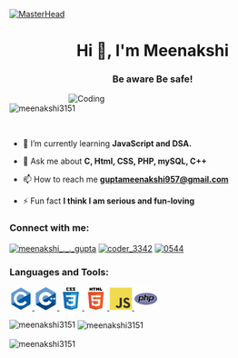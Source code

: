 [![MasterHead](https://media.licdn.com/dms/image/D563DAQFIJGy_J4EvYA/image-scale_191_1128/0/1666883668428?e=1675425600&v=beta&t=q5S0E-n5z-gDvzZPdOvK7oorksu-JESWk3DdbbvU2ss)](https://codegrills.in)
<h1 align="center">Hi 👋, I'm Meenakshi</h1>
<h3 align="center">Be aware Be safe!</h3>
<img align="right" alt="Coding" width="400" src="https://giphy.com/embed/RbDKaczqWovIugyJmW" >
<p align="left"> <img src="https://komarev.com/ghpvc/?username=meenakshi3151&label=Profile%20views&color=0e75b6&style=flat" alt="meenakshi3151" /> </p>

<p align="left"> <a href="https://twitter.com/" target="blank"><img src="https://img.shields.io/twitter/follow/?logo=twitter&style=for-the-badge" alt="" /></a> </p>

- 🌱 I’m currently learning **JavaScript and DSA.**

- 💬 Ask me about **C, Html, CSS, PHP, mySQL, C++**

- 📫 How to reach me **guptameenakshi957@gmail.com**

- ⚡ Fun fact **I think I am serious and fun-loving**

<h3 align="left">Connect with me:</h3>
<p align="left">
<a href="https://instagram.com/meenakshi_._._gupta" target="blank"><img align="center" src="https://raw.githubusercontent.com/rahuldkjain/github-profile-readme-generator/master/src/images/icons/Social/instagram.svg" alt="meenakshi_._._gupta" height="30" width="40" /></a>
<a href="https://codeforces.com/profile/coder_3342" target="blank"><img align="center" src="https://raw.githubusercontent.com/rahuldkjain/github-profile-readme-generator/master/src/images/icons/Social/codeforces.svg" alt="coder_3342" height="30" width="40" /></a>
<a href="https://discord.gg/0544" target="blank"><img align="center" src="https://raw.githubusercontent.com/rahuldkjain/github-profile-readme-generator/master/src/images/icons/Social/discord.svg" alt="0544" height="30" width="40" /></a>
</p>

<h3 align="left">Languages and Tools:</h3>
<p align="left"> <a href="https://www.cprogramming.com/" target="_blank" rel="noreferrer"> <img src="https://raw.githubusercontent.com/devicons/devicon/master/icons/c/c-original.svg" alt="c" width="40" height="40"/> </a> <a href="https://www.w3schools.com/cpp/" target="_blank" rel="noreferrer"> <img src="https://raw.githubusercontent.com/devicons/devicon/master/icons/cplusplus/cplusplus-original.svg" alt="cplusplus" width="40" height="40"/> </a> <a href="https://www.w3schools.com/css/" target="_blank" rel="noreferrer"> <img src="https://raw.githubusercontent.com/devicons/devicon/master/icons/css3/css3-original-wordmark.svg" alt="css3" width="40" height="40"/> </a> <a href="https://www.w3.org/html/" target="_blank" rel="noreferrer"> <img src="https://raw.githubusercontent.com/devicons/devicon/master/icons/html5/html5-original-wordmark.svg" alt="html5" width="40" height="40"/> </a> <a href="https://developer.mozilla.org/en-US/docs/Web/JavaScript" target="_blank" rel="noreferrer"> <img src="https://raw.githubusercontent.com/devicons/devicon/master/icons/javascript/javascript-original.svg" alt="javascript" width="40" height="40"/> </a> <a href="https://www.php.net" target="_blank" rel="noreferrer"> <img src="https://raw.githubusercontent.com/devicons/devicon/master/icons/php/php-original.svg" alt="php" width="40" height="40"/> </a>  </p>

<p><img align="left" src="https://github-readme-stats.vercel.app/api/top-langs?username=meenakshi3151&show_icons=true&locale=en&layout=compact" alt="meenakshi3151" /></p>

<p>&nbsp;<img align="center" src="https://github-readme-stats.vercel.app/api?username=meenakshi3151&show_icons=true&locale=en" alt="meenakshi3151" /></p>

<p><img align="center" src="https://github-readme-streak-stats.herokuapp.com/?user=meenakshi3151&" alt="meenakshi3151" /></p>



